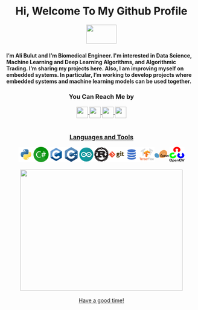 <h1 align="center"> Hi, Welcome To My Github Profile</h1>   

<div align="center">
<img src="https://camo.githubusercontent.com/58502bc6910820c71f8cd9f3a6640c7d5374b4f752d4fdc5c4e79bdbd4fe4726/68747470733a2f2f6d656469612e67697068792e636f6d2f6d656469612f62634b6d49576b554d436a566d2f67697068792e676966" width="80" height="50" />
</div>   

#### I’m Ali Bulut and I’m Biomedical Engineer. I'm interested in Data Science, Machine Learning and Deep Learning Algorithms, and Algorithmic Trading. I’m sharing my projects here. Also, I am improving myself on embedded systems. In particular, I’m working to develop projects where embedded systems and machine learning models can be used together.
        


<h3 align="center"> You Can Reach Me by  </h3>

<div align="center">
<a href="mailto:alibulut.ablt@gmail.com?"> <img height="30" width="30" src="https://unpkg.com/simple-icons@v7/icons/gmail.svg" align="center" /> 
<a href="https://www.linkedin.com/in/ali-bulut-1a113524b?"> <img height="30" width="30" src="https://unpkg.com/simple-icons@v7/icons/linkedin.svg" align="center" /> 
<a href="https://twitter.com/alibulutt7?t=XjGOLZMAoO9-R8oeZ7L5bg&s=09?"> <img height="30" width="30" src="https://unpkg.com/simple-icons@v7/icons/twitter.svg" align="center" /> 
<a href="https://www.kaggle.com/alibulut1/code?"> <img height="30" width="30" src="https://unpkg.com/simple-icons@v7/icons/kaggle.svg" align="center" />
</div>     
<br />


<h3 align="center"> Languages and Tools  </h3>   
<div align="center">
<img src="https://raw.githubusercontent.com/github/explore/80688e429a7d4ef2fca1e82350fe8e3517d3494d/topics/python/python.png" width="40" height="40"><img src="https://raw.githubusercontent.com/github/explore/80688e429a7d4ef2fca1e82350fe8e3517d3494d/topics/csharp/csharp.png" width="40" height="40"><img src="https://raw.githubusercontent.com/github/explore/f3e22f0dca2be955676bc70d6214b95b13354ee8/topics/c/c.png" width="40" height="40"><img src="https://raw.githubusercontent.com/github/explore/180320cffc25f4ed1bbdfd33d4db3a66eeeeb358/topics/cpp/cpp.png" width="40" height="40"><img src="https://raw.githubusercontent.com/github/explore/80688e429a7d4ef2fca1e82350fe8e3517d3494d/topics/arduino/arduino.png" width="40" height="40"><img src="https://raw.githubusercontent.com/github/explore/80688e429a7d4ef2fca1e82350fe8e3517d3494d/topics/rust/rust.png" width="40" height="40"><img src="https://raw.githubusercontent.com/github/explore/80688e429a7d4ef2fca1e82350fe8e3517d3494d/topics/git/git.png" width="40" height="40"><img src="https://raw.githubusercontent.com/github/explore/80688e429a7d4ef2fca1e82350fe8e3517d3494d/topics/sql/sql.png" width="40" height="40"><img src="https://raw.githubusercontent.com/github/explore/80688e429a7d4ef2fca1e82350fe8e3517d3494d/topics/tensorflow/tensorflow.png" width="40" height="40"><img src="https://raw.githubusercontent.com/github/explore/80688e429a7d4ef2fca1e82350fe8e3517d3494d/topics/scikit-learn/scikit-learn.png" width="40" height="40"><img src="https://raw.githubusercontent.com/github/explore/80688e429a7d4ef2fca1e82350fe8e3517d3494d/topics/opencv/opencv.png" width="40" height="40">
</div>        
<br />
        
        
<div align="center">
<img height="320" width="430" src="https://user-images.githubusercontent.com/92849974/186729417-5e5c7b23-03a0-4ef8-90ff-f7ee8ceb06bc.gif" align="center" />
</div> 
<br />

<div align="center">
Have a good time!
</div>


        
<!---
<div align="center">
<details> 
<summary>:bulb: Github Stats</summary>
<img src="https://github-readme-stats.vercel.app/api?username=alibulutb&theme=onedark"
</details>

<details> 
<summary>:bulb: Most Used Languages</summary>
<img src="https://github-readme-stats.vercel.app/api/top-langs/?username=alibulutb&layout=compact"
</details>
</div>
--->

  
  
  
<!---
alibulutb/alibulutb is a ✨ special ✨ repository because its `README.md` (this file) appears on your GitHub profile.
You can click the Preview link to take a look at your changes.
--->
